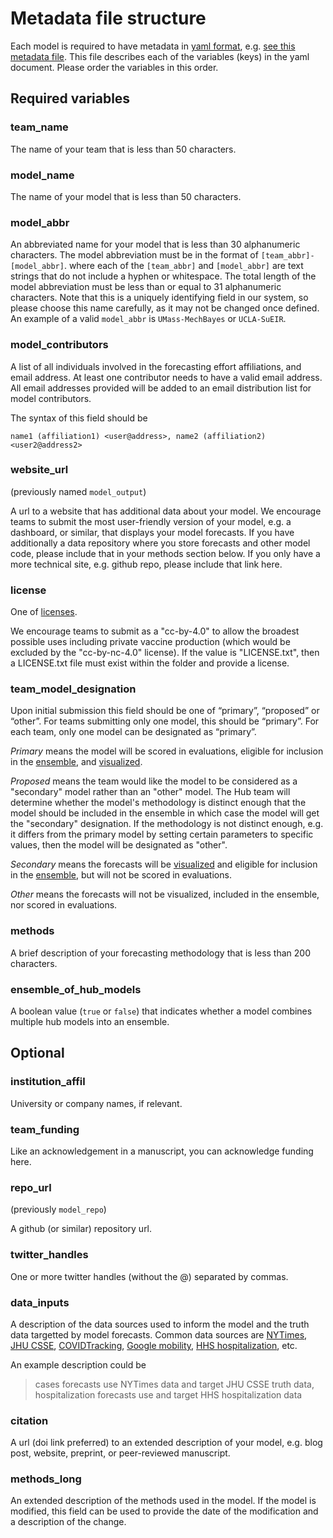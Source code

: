 # Metadata file structure

Each model is required to have metadata in 
[yaml format](https://docs.ansible.com/ansible/latest/reference_appendices/YAMLSyntax.html), 
e.g. [see this metadata file](https://github.com/reichlab/covid19-forecast-hub/blob/master/data-processed/JHU_IDD-CovidSP/metadata-JHU_IDD-CovidSP.txt).
This file describes each of the variables (keys) in the yaml document.
Please order the variables in this order.


## Required variables

### team_name
The name of your team that is less than 50 characters.

### model_name
The name of your model that is less than 50 characters.

### model_abbr
An abbreviated name for your model that is less than 30 alphanumeric characters. The model abbreviation must be in the format of `[team_abbr]-[model_abbr]`. where each of the `[team_abbr]` and `[model_abbr]` are text strings that do not include a hyphen or whitespace. The total length of the model abbreviation must be less than or equal to 31 alphanumeric characters. Note that this is a uniquely identifying field in our system, so please choose this name carefully, as it may not be changed once defined. An example of a valid `model_abbr` is `UMass-MechBayes` or `UCLA-SuEIR`. 

### model_contributors

A list of all individuals involved in the forecasting effort
affiliations, and email address.
At least one contributor needs to have a valid email address. 
All email addresses provided will be added to 
an email distribution list for model contributors.

The syntax of this field should be 

    name1 (affiliation1) <user@address>, name2 (affiliation2) <user2@address2>

### website_url

(previously named `model_output`)

A url to a website that has additional data about your model. 
We encourage teams to submit the most user-friendly version of your 
model, e.g. a dashboard, or similar, that displays your model forecasts. 
If you have additionally a data repository
where you store forecasts and other model code, 
please include that in your methods section below. 
If you only have a more technical site, e.g. github repo, 
please include that link here.

### license

One of [licenses](https://github.com/reichlab/covid19-forecast-hub/blob/master/code/validation/accepted-licenses.csv).

We encourage teams to submit as a "cc-by-4.0" to allow the broadest possible uses
including private vaccine production 
(which would be excluded by the "cc-by-nc-4.0" license). 
If the value is "LICENSE.txt", 
then a LICENSE.txt file must exist within the folder and provide a license.

### team_model_designation 

Upon initial submission this field should be one of “primary”, “proposed” or “other”. 
For teams submitting only one model, this should be “primary”. 
For each team, only one model can be designated as “primary”. 

*Primary* means the model will be scored in evaluations, eligible for inclusion
in the [ensemble](https://github.com/reichlab/covid19-forecast-hub/tree/master/data-processed/COVIDhub-ensemble), 
and [visualized](https://viz.covid19forecasthub.org/).

*Proposed* means the team would like the model to be considered as a "secondary"
model rather than an "other" model. 
The Hub team will determine whether the model's
methodology is distinct enough that the model should be included in the ensemble 
in which case the model will get the "secondary" designation.
If the methodology is not distinct enough, e.g. it differs from the primary model
by setting certain parameters to specific values, then the model will be 
designated as "other". 

*Secondary* means the forecasts will be [visualized](https://viz.covid19forecasthub.org/) and eligible for inclusion
in the [ensemble](https://github.com/reichlab/covid19-forecast-hub/tree/master/data-processed/COVIDhub-ensemble), but will not be scored in evaluations. 

*Other* means the forecasts will not be visualized, included in the ensemble, 
nor scored in evaluations.


### methods

A brief description of your forecasting methodology that is less than 200 
characters.

### ensemble_of_hub_models

A boolean value (`true` or `false`) that indicates whether a model combines multiple hub models into an ensemble.


## Optional

### institution_affil

University or company names, if relevant. 

### team_funding 

Like an acknowledgement in a manuscript, you can acknowledge funding here.

### repo_url

(previously `model_repo`)

A github (or similar) repository url. 

### twitter_handles

One or more twitter handles (without the @) separated by commas.


### data_inputs

A description of the data sources used to inform the model and the truth data
targetted by model forecasts. 
Common data sources are 
[NYTimes](https://github.com/nytimes/covid-19-data), 
[JHU CSSE](https://github.com/CSSEGISandData/COVID-19), 
[COVIDTracking](https://covidtracking.com/data), 
[Google mobility](https://www.google.com/covid19/mobility/), 
[HHS hospitalization](https://healthdata.gov/dataset/covid-19-reported-patient-impact-and-hospital-capacity-state-timeseries), etc. 

An example description could be 

> cases forecasts use NYTimes data and target JHU CSSE truth data,
> hospitalization forecasts use and target HHS hospitalization data





### citation

A url (doi link preferred) to an extended description of your model,
e.g. blog post, website, preprint, or peer-reviewed manuscript. 



### methods_long

An extended description of the methods used in the model. 
If the model is modified, this field can be used to provide the date of the 
modification and a description of the change.
